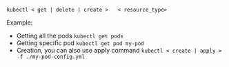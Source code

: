 ```shell
kubectl < get | delete | create >   < resource_type>
```

Example:

* Getting all the pods `kubectl get pods`
* Getting specific pod `kubectl get pod my-pod`
* Creation, you can also use apply command `kubectl < create | apply >  -f ./my-pod-config.yml`
